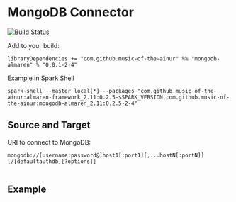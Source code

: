 # MongoDB Connector

[![Build Status](https://travis-ci.com/music-of-the-ainur/mongodb.almaren.svg?branch=master)](https://travis-ci.com/music-of-the-ainur/mongodb.almaren)

Add to your build:
```
libraryDependencies += "com.github.music-of-the-ainur" %% "mongodb-almaren" % "0.0.1-2-4"
```

Example in Spark Shell
```
spark-shell --master local[*] --packages "com.github.music-of-the-ainur:almaren-framework_2.11:0.2.5-$SPARK_VERSION,com.github.music-of-the-ainur:mongodb-almaren_2.11:0.2.5-2-4"
```



## Source and Target

URI to connect to MongoDB:

```
mongodb://[username:password@]host1[:port1][,...hostN[:portN]][/[defaultauthdb][?options]]
```


```scala
```

## Example

```scala
```
